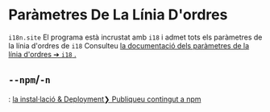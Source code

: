 # Paràmetres De La Línia D'ordres

`i18n.site` El programa està incrustat amb `i18` i admet tots els paràmetres de la línia d'ordres de `i18` Consulteu [la documentació dels paràmetres de la línia d'ordres ➔ `i18` .](/i18/cli)

## `--npm`/`-n`

: [la instal·lació & Deployment❯ Publiqueu contingut a npm](/i18n.site/use#npm)
